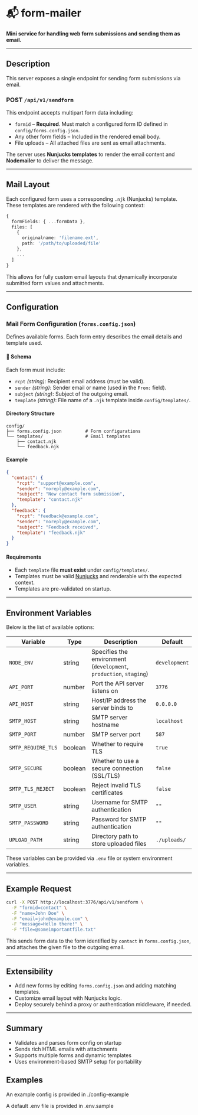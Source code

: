 # 📬 form-mailer

**Mini service for handling web form submissions and sending them as email.**

---

## Description

This server exposes a single endpoint for sending form submissions via email.

### POST `/api/v1/sendform`

This endpoint accepts multipart form data including:

- `formid` – **Required**. Must match a configured form ID defined in `config/forms.config.json`.
- Any other form fields – Included in the rendered email body.
- File uploads – All attached files are sent as email attachments.

The server uses **Nunjucks templates** to render the email content and **Nodemailer** to deliver the message.

---

## Mail Layout

Each configured form uses a corresponding `.njk` (Nunjucks) template. These templates are rendered with the following context:

```ts
{
  formFields: { ...formData },
  files: [
    {
      originalname: 'filename.ext',
      path: '/path/to/uploaded/file'
    },
    ...
  ]
}
```

This allows for fully custom email layouts that dynamically incorporate submitted form values and attachments.

---

## Configuration

### Mail Form Configuration (`forms.config.json`)

Defines available forms. Each form entry describes the email details and template used.

#### 🧾 Schema

Each form must include:

- `rcpt` *(string)*: Recipient email address (must be valid).
- `sender` *(string)*: Sender email or name (used in the `From:` field).
- `subject` *(string)*: Subject of the outgoing email.
- `template` *(string)*: File name of a `.njk` template inside `config/templates/`.

#### Directory Structure

```
config/
├── forms.config.json         # Form configurations
└── templates/                # Email templates
    ├── contact.njk
    └── feedback.njk
```

#### Example

```json
{
  "contact": {
    "rcpt": "support@example.com",
    "sender": "noreply@example.com",
    "subject": "New contact form submission",
    "template": "contact.njk"
  },
  "feedback": {
    "rcpt": "feedback@example.com",
    "sender": "noreply@example.com",
    "subject": "Feedback received",
    "template": "feedback.njk"
  }
}
```

#### Requirements

- Each `template` file **must exist** under `config/templates/`.
- Templates must be valid [Nunjucks](https://mozilla.github.io/nunjucks/) and renderable with the expected context.
- Templates are pre-validated on startup.

---

## Environment Variables

Below is the list of available options:

| Variable             | Type     | Description                                             | Default       |
|----------------------|----------|---------------------------------------------------------|---------------|
| `NODE_ENV`           | string   | Specifies the environment (`development`, `production`, `staging`) | `development` |
| `API_PORT`           | number   | Port the API server listens on                          | `3776`        |
| `API_HOST`           | string   | Host/IP address the server binds to                     | `0.0.0.0`     |
| `SMTP_HOST`          | string   | SMTP server hostname                                    | `localhost`   |
| `SMTP_PORT`          | number   | SMTP server port                                        | `587`         |
| `SMTP_REQUIRE_TLS`   | boolean  | Whether to require TLS                                  | `true`        |
| `SMTP_SECURE`        | boolean  | Whether to use a secure connection (SSL/TLS)            | `false`       |
| `SMTP_TLS_REJECT`    | boolean  | Reject invalid TLS certificates                         | `false`       |
| `SMTP_USER`          | string   | Username for SMTP authentication                        | `""`          |
| `SMTP_PASSWORD`      | string   | Password for SMTP authentication                        | `""`          |
| `UPLOAD_PATH`        | string   | Directory path to store uploaded files                  | `./uploads/`  |

These variables can be provided via `.env` file or system environment variables.

---

## Example Request

~~~bash
curl -X POST http://localhost:3776/api/v1/sendform \
  -F "formid=contact" \
  -F "name=John Doe" \
  -F "email=john@example.com" \
  -F "message=Hello there!" \
  -F "file=@someimportantfile.txt"
~~~

This sends form data to the form identified by `contact` in `forms.config.json`, and attaches the given file to the outgoing email.

---

## Extensibility

- Add new forms by editing `forms.config.json` and adding matching templates.
- Customize email layout with Nunjucks logic.
- Deploy securely behind a proxy or authentication middleware, if needed.

---

## Summary

- Validates and parses form config on startup
- Sends rich HTML emails with attachments
- Supports multiple forms and dynamic templates
- Uses environment-based SMTP setup for portability

## Examples

An example config is provided in ./config-example

A default .env file is provided in .env.sample
